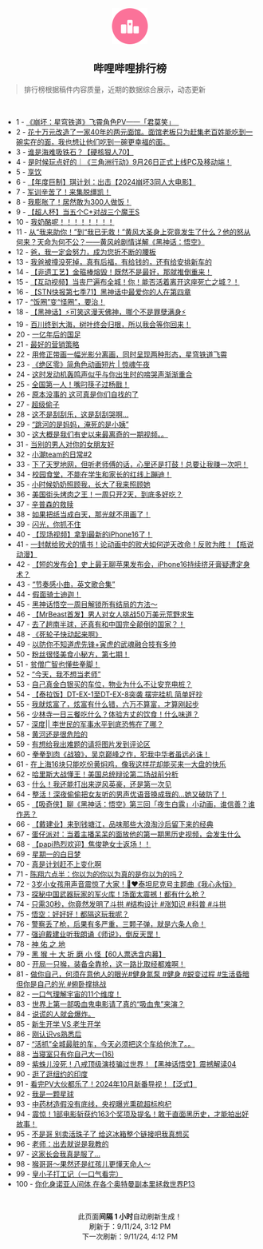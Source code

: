 <div align="center">
    <img src="./assets/icon_rank.png" alt="logo" />
    <h2>哔哩哔哩排行榜</h>
</div>

> 排行榜根据稿件内容质量，近期的数据综合展示，动态更新

<br />

<ul><li><span>1 - <a href=https://www.bilibili.com/BV1s2pBevEoN>《崩坏：星穹铁道》飞霄角色PV——「君莫笑」&nbsp;&nbsp;‌</a></span></li><li><span>2 - <a href=https://www.bilibili.com/BV1sBpae2EMi>花十万元改造了一家40年的两元面馆。面馆老板只为赶集老百姓能吃到一碗实在的面，我也想让他们吃到一碗更幸福的面。</a></span></li><li><span>3 - <a href=https://www.bilibili.com/BV1kepjePEPz>谁是海难吸铁石？【硬核狠人70】</a></span></li><li><span>4 - <a href=https://www.bilibili.com/BV1Shppe8EaZ>是时候玩点好的｜《三角洲行动》9月26日正式上线PC及移动端！</a></span></li><li><span>5 - <a href=https://www.bilibili.com/BV1YSpqeyEoe>享饮</a></span></li><li><span>6 - <a href=https://www.bilibili.com/BV1UxpEe7Ej3>【年度巨制】琪计划：出击【2024崩坏3同人大电影】</a></span></li><li><span>7 - <a href=https://www.bilibili.com/BV1hQpvevEL2>军训辛苦了！来集脱缰凯！</a></span></li><li><span>8 - <a href=https://www.bilibili.com/BV1gBp7enES8>我膨胀了！居然敢为300人做饭！</a></span></li><li><span>9 - <a href=https://www.bilibili.com/BV1ZJpieLEwQ>【超人杯】当五个C+对战三个魔王S</a></span></li><li><span>10 - <a href=https://www.bilibili.com/BV1Z2421Z7ha>我奶酪呢！！！！！！！！</a></span></li><li><span>11 - <a href=https://www.bilibili.com/BV1fGpeeGEXE>从“我来助你！”到“我已无救！”黄风大圣身上究竟发生了什么？他的怒从何来？天命为何不公？——黄风岭剧情详解《黑神话：悟空》</a></span></li><li><span>12 - <a href=https://www.bilibili.com/BV1wop7eMEtd>爸，我一定会努力，成为您折不断的腰板</a></span></li><li><span>13 - <a href=https://www.bilibili.com/BV1qZHDeQEEX>我爸被撞没死掉，真有后福，有给钱的，还有给安排新车的</a></span></li><li><span>14 - <a href=https://www.bilibili.com/BV1Gfp8esER1>【非遗工艺】金箍棒熔毁！既然不是最好，那就推倒重来！</a></span></li><li><span>15 - <a href=https://www.bilibili.com/BV1g5pqeBEXP>【互动视频】当丧尸遍布全城！你！能否活着离开这座死亡之城？！</a></span></li><li><span>16 - <a href=https://www.bilibili.com/BV1Rrpve3EmM>【STN快报第七季71】黑神话中最爱你的人在第四章</a></span></li><li><span>17 - <a href=https://www.bilibili.com/BV11up7egEDP>“饭圈”变“怪圈”，要治！</a></span></li><li><span>18 - <a href=https://www.bilibili.com/BV1yup4ewEKz>【黑神话】⚡️可笑这漫天佛神，哪个不是罪孽满身⚡️</a></span></li><li><span>19 - <a href=https://www.bilibili.com/BV1Wgp4ehETC>百川终到大海，树叶终会归根，所以我会等你回来！</a></span></li><li><span>20 - <a href=https://www.bilibili.com/BV1kPpeemEhR>一亿年后的国足</a></span></li><li><span>21 - <a href=https://www.bilibili.com/BV1pspGeRETU>最好的营销策略</a></span></li><li><span>22 - <a href=https://www.bilibili.com/BV1htpeewE7U>用修正带画一幅光影分离画，同时呈现两种形态，星穹铁道飞霄</a></span></li><li><span>23 - <a href=https://www.bilibili.com/BV1FqpqeXEvk>《绝区零》简角色动画短片&nbsp;|&nbsp;惊魂午夜</a></span></li><li><span>24 - <a href=https://www.bilibili.com/BV19KpveKENg>这时发动机轰鸣声似乎与你出生时的啼哭声渐渐重合</a></span></li><li><span>25 - <a href=https://www.bilibili.com/BV1qXpneqEBK>全国第一人！嘴叼筷子过杨戬！</a></span></li><li><span>26 - <a href=https://www.bilibili.com/BV1ifppe3E4c>原本没事的&nbsp;这可真是你们自找的了</a></span></li><li><span>27 - <a href=https://www.bilibili.com/BV1VQH9eWEBE>超级偷子</a></span></li><li><span>28 - <a href=https://www.bilibili.com/BV17WpBeHEih>这不是刮刮乐，这是刮刮哭啊…</a></span></li><li><span>29 - <a href=https://www.bilibili.com/BV18cpbeLEuQ>“跳河的是妈妈，淹死的是小姨”</a></span></li><li><span>30 - <a href=https://www.bilibili.com/BV1ESHZeGE13>这大概是我们有史以来最离奇的一期视频。。</a></span></li><li><span>31 - <a href=https://www.bilibili.com/BV1BSHZe3EXS>当别的男人对你的女朋友好</a></span></li><li><span>32 - <a href=https://www.bilibili.com/BV1DpHZefEg3>小潮team的日常#2</a></span></li><li><span>33 - <a href=https://www.bilibili.com/BV1vXpEefE7a>下了天罗地网，但听老师傅的话，心里还是打鼓！总要让我赚一次吧！</a></span></li><li><span>34 - <a href=https://www.bilibili.com/BV1W7pJekE3G>校园食堂，不能在学生和家长的红线上蹦迪！</a></span></li><li><span>35 - <a href=https://www.bilibili.com/BV11zpee9E9X>小时候奶奶照顾我，长大了我来照顾她</a></span></li><li><span>36 - <a href=https://www.bilibili.com/BV1LyHQenEut>美国街头烤肉之王！一周只开2天，到底多好吃？</a></span></li><li><span>37 - <a href=https://www.bilibili.com/BV1ojpeezEvA>辛普森的救赎</a></span></li><li><span>38 - <a href=https://www.bilibili.com/BV1b7pqeiEDV>如果把纸当成白天，那光就不用画了！</a></span></li><li><span>39 - <a href=https://www.bilibili.com/BV1qHpBeQE4Q>闪光，你抓不住</a></span></li><li><span>40 - <a href=https://www.bilibili.com/BV1PPpseoEAp>【现场视频】拿到最新的iPhone16了！</a></span></li><li><span>41 - <a href=https://www.bilibili.com/BV1Empae6EoP>一封献给败犬的情书！论动画中的败犬如何逆天改命！反败为胜！【瓶说动漫】</a></span></li><li><span>42 - <a href=https://www.bilibili.com/BV1GmpWeBEje>【短的发布会】史上最无聊苹果发布会，iPhone16持续挤牙膏疑遭定身术？</a></span></li><li><span>43 - <a href=https://www.bilibili.com/BV1MXHSeTEST>“节奏感小曲，英文歌合集”</a></span></li><li><span>44 - <a href=https://www.bilibili.com/BV1QUpveiEgf>假面骑士迪迦！</a></span></li><li><span>45 - <a href=https://www.bilibili.com/BV1jNpzepELj>黑神话悟空一周目解锁所有结局的方法～</a></span></li><li><span>46 - <a href=https://www.bilibili.com/BV1TMpheEErC>【MrBeast首发】男人对女人挑战50万美元荒野求生</a></span></li><li><span>47 - <a href=https://www.bilibili.com/BV1dup8eZExq>去了趟南半球，还真有和中国完全颠倒的国家？！</a></span></li><li><span>48 - <a href=https://www.bilibili.com/BV18YpieiEDz>《死轮子快动起来啊》</a></span></li><li><span>49 - <a href=https://www.bilibili.com/BV1nBptecEaW>以防你不知道虎先锋+寅虎的武魂融合技有多帅</a></span></li><li><span>50 - <a href=https://www.bilibili.com/BV1xnpvedEiH>粉丝很怪美食小秘方，第七期！</a></span></li><li><span>51 - <a href=https://www.bilibili.com/BV1hqpBerEVv>贫僧广智也懂些拳脚！</a></span></li><li><span>52 - <a href=https://www.bilibili.com/BV1EtHme1ESg>“今天，我不想当老师”</a></span></li><li><span>53 - <a href=https://www.bilibili.com/BV1kRp4e8EMZ>自己真金白银买的车位，物业为什么不让安充电桩？</a></span></li><li><span>54 - <a href=https://www.bilibili.com/BV1WapjeiEMt>【泰拉饭】DT-EX-1至DT-EX-8突袭&nbsp;摆完挂机&nbsp;简单好抄</a></span></li><li><span>55 - <a href=https://www.bilibili.com/BV1GapLe2Eyg>我就炫富了，炫富有什么错，六万不算富，才算刚起步</a></span></li><li><span>56 - <a href=https://www.bilibili.com/BV196HfeKEeB>少林寺一日三餐吃什么？体验方丈的饮食！什么味道？</a></span></li><li><span>57 - <a href=https://www.bilibili.com/BV1HCpneyEnv>深度||&nbsp;李世民的军事水平到底恐怖在了哪？</a></span></li><li><span>58 - <a href=https://www.bilibili.com/BV1jvpYeBEif>黄河还是很危险的</a></span></li><li><span>59 - <a href=https://www.bilibili.com/BV1YJpaefEs1>有想给我出难题的请将图片发到评论区</a></span></li><li><span>60 - <a href=https://www.bilibili.com/BV1JvHQetEU2>拳拳到肉《战狼》，吴京巅峰之作，犯我中华者虽远必诛！</a></span></li><li><span>61 - <a href=https://www.bilibili.com/BV14Wpte6EdP>在上海16块只能吃份黄焖鸡，像我这样花却能买来一大盘的快乐</a></span></li><li><span>62 - <a href=https://www.bilibili.com/BV1Kxpje6EMW>哈里斯大战懂王！美国总统辩论第二场战前分析</a></span></li><li><span>63 - <a href=https://www.bilibili.com/BV1okpqeEEhj>什么！我还能打出来逆风英豪，还是第一次见</a></span></li><li><span>64 - <a href=https://www.bilibili.com/BV1AgHXeYEeY>整活！深夜偷偷把女友听的男声优语音换成我的…她又破防了！</a></span></li><li><span>65 - <a href=https://www.bilibili.com/BV1oipveyEow>【吸奇侠】聊《黑神话：悟空》第三回「夜生白露」小动画，谁信善？谁作恶？</a></span></li><li><span>66 - <a href=https://www.bilibili.com/BV1G9pjeHEiH>【戴建业】来到钱塘江，品味那些大浪淘沙后留下来的经典</a></span></li><li><span>67 - <a href=https://www.bilibili.com/BV16kHdeMEWm>蛋仔派对：当着主播呆呆的面放他的第一期黑历史视频，会发生什么</a></span></li><li><span>68 - <a href=https://www.bilibili.com/BV1aLpje7Ecf>【papi热烈欢迎】焦俊艳女士返场！！</a></span></li><li><span>69 - <a href=https://www.bilibili.com/BV1bkp7emEZs>星期一的白日梦</a></span></li><li><span>70 - <a href=https://www.bilibili.com/BV1BBpve5Ecf>真是计划赶不上变化啊</a></span></li><li><span>71 - <a href=https://www.bilibili.com/BV17UpEeYEWT>陈翔六点半：你以为的你以为真的是你以为的吗？</a></span></li><li><span>72 - <a href=https://www.bilibili.com/BV1dKpjepExv>3岁小女孩用声音震惊了大家！🥹❤️泰坦尼克号主题曲《我心永恒》</a></span></li><li><span>73 - <a href=https://www.bilibili.com/BV1BmpEeAENT>探秘中国武器玩家的军火库！场面太震撼！都有什么枪？</a></span></li><li><span>74 - <a href=https://www.bilibili.com/BV1kGpLe8EGp>只需30秒，你竟然发明了斗拱&nbsp;#结构设计&nbsp;#涨知识&nbsp;#科普&nbsp;#斗拱</a></span></li><li><span>75 - <a href=https://www.bilibili.com/BV1SZpqeMEa2>悟空：好好好！都隔这玩我呢？</a></span></li><li><span>76 - <a href=https://www.bilibili.com/BV1wop7eMEja>警察丢了枪，后果有多严重，三颗子弹，就是六条人命！</a></span></li><li><span>77 - <a href=https://www.bilibili.com/BV1RJHDemEQs>强迫戴建业听我朗诵《师说》，倒反天罡！</a></span></li><li><span>78 - <a href=https://www.bilibili.com/BV1DGHQeGEcK>神&nbsp;佑&nbsp;之&nbsp;地</a></span></li><li><span>79 - <a href=https://www.bilibili.com/BV1ycpeeSEuH>黑&nbsp;猴&nbsp;十&nbsp;大&nbsp;折&nbsp;磨&nbsp;小&nbsp;怪【60人票选含内幕】</a></span></li><li><span>80 - <a href=https://www.bilibili.com/BV1zvpvejEhm>开局一只猴，装备全靠抢，这一路比取经都难啊！</a></span></li><li><span>81 - <a href=https://www.bilibili.com/BV18bpeehEzF>做你自己，何须在意他人的眼光#健身氮泵&nbsp;#健身&nbsp;#蜕变过程&nbsp;#生活昏暗但你是自己的光&nbsp;#俯卧撑挑战</a></span></li><li><span>82 - <a href=https://www.bilibili.com/BV1tjHQezECn>一口气理解宇宙的11个维度！</a></span></li><li><span>83 - <a href=https://www.bilibili.com/BV1kUHDeZEA2>世界上第一部吸血鬼电影请了真的“吸血鬼”来演？</a></span></li><li><span>84 - <a href=https://www.bilibili.com/BV1hjpteLEfG>说谎的人就会爆炸。</a></span></li><li><span>85 - <a href=https://www.bilibili.com/BV1zvHQe4EKi>新生开学&nbsp;VS&nbsp;老生开学</a></span></li><li><span>86 - <a href=https://www.bilibili.com/BV1rVpLefECk>刚认识vs熟悉后</a></span></li><li><span>87 - <a href=https://www.bilibili.com/BV1RXpEefEma>“活抓”全城最脏的车，今天必须把这个车给他洗了。。</a></span></li><li><span>88 - <a href=https://www.bilibili.com/BV1dCpqemE2r>当寝室只有你自己大一(16)</a></span></li><li><span>89 - <a href=https://www.bilibili.com/BV15oHZeiEJS>紫蛛儿没死！八戒顶级演技骗过世界！【黑神话悟空】震撼解读04</a></span></li><li><span>90 - <a href=https://www.bilibili.com/BV1CupLeaEwb>逛了逛纽约的印度</a></span></li><li><span>91 - <a href=https://www.bilibili.com/BV1yUp4eeEQ2>看完PV大伙都乐了！2024年10月新番导视！【泛式】</a></span></li><li><span>92 - <a href=https://www.bilibili.com/BV15QpteHEw8>我是一颗星球</a></span></li><li><span>93 - <a href=https://www.bilibili.com/BV1h6Hoe4EVd>中药材造假没有底线，央视曝光熏硫超标枸杞</a></span></li><li><span>94 - <a href=https://www.bilibili.com/BV11NpBeYEL2>震惊！1部电影斩获约163个奖项及提名！敢于直面黑历史，才能拍出好故事！</a></span></li><li><span>95 - <a href=https://www.bilibili.com/BV191pveBE33>不是哥&nbsp;别卖活珠子了&nbsp;给这冰箱整个链接吧我真想买</a></span></li><li><span>96 - <a href=https://www.bilibili.com/BV1SapseqEQx>老师：出去就说是我教的</a></span></li><li><span>97 - <a href=https://www.bilibili.com/BV1k5pBe4EWC>这家长会我真是服了…</a></span></li><li><span>98 - <a href=https://www.bilibili.com/BV1ZBpveVEAp>猴哥哥～果然还是红孩儿更懂天命人～</a></span></li><li><span>99 - <a href=https://www.bilibili.com/BV1W8ptevEQG>皇小子打工记（一口气看完）</a></span></li><li><span>100 - <a href=https://www.bilibili.com/BV18apeebEeH>你化身诺亚人间体&nbsp;在各个奥特曼副本里拯救世界P13</a></span></li></ul>

<br />

<p align=center>此页面<strong>间隔 1 小时</strong>自动刷新生成！<br>刷新于：9/11/24, 3:12 PM<br>下一次刷新：9/11/24, 4:12 PM</p>